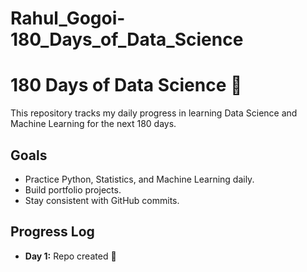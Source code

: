 # Rahul_Gogoi-180_Days_of_Data_Science

# 180 Days of Data Science 🚀

This repository tracks my daily progress in learning Data Science and Machine Learning for the next 180 days.

## Goals
- Practice Python, Statistics, and Machine Learning daily.
- Build portfolio projects.
- Stay consistent with GitHub commits.

## Progress Log
- **Day 1:** Repo created 🎉
